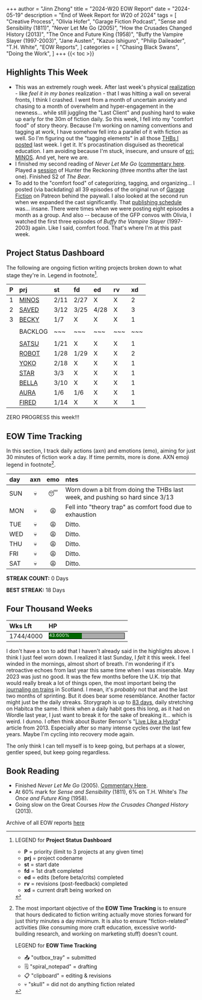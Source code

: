 +++
author = "Jinn Zhong"
title = "2024-W20 EOW Report"
date = "2024-05-19"
description = "End of Week Report for W20 of 2024"
tags = [
    "Creative Process",
    "Olivia Hofer",
    "Garage Fiction Podcast",
    "Sense and Sensibility (1811)",
    "Never Let Me Go (2005)",
    "How the Crusades Changed History (2013)",
    "The Once and Future King (1958)",
    "Buffy the Vampire Slayer (1997-2003)",
    "Jane Austen",
    "Kazuo Ishiguro",
    "Philip Daileader",
    "T.H. White",
    "EOW Reports",
]
categories = [
    "Chasing Black Swans",
    "Doing the Work",
]
+++
{{< toc >}}

## Highlights This Week

* This was an extremely rough week. After last week's physical [realization](https://journal.jinnzhong.com/2024-w19-eow-report/) - like _feel it in my bones_ realization - that I was hitting a wall on several fronts, I think I crashed. I went from a month of uncertain anxiety and chasing to a month of overwhelm and hyper-engagement in the newness... while still juggling the "Last Client" and pushing hard to wake up early for the 30m of fiction daily. So this week, I fell into my "comfort food" of story theory. Because I'm working on naming conventions and tagging at work, I have somehow fell into a parallel of it with fiction as well. So I'm figuring out the "tagging elements" in all those [THBs I posted](https://journal.jinnzhong.com/tags/thb/) last week. I get it. It's procastination disguised as theoretical education. I am avoiding because I'm stuck, insecure, and unsure of [prj: MINOS](https://journal.jinnzhong.com/tags/prj-minos/). And yet, here we are.
* I finished my second reading of _Never Let Me Go_ ([commentary here](https://journal.jinnzhong.com/commentary-never-let-me-go-2005/). Played a [session](https://journal.jinnzhong.com/rcr-htr-e11-sam-the-softie/) of Hunter the Reckoning (three months after the last one). Finished S2 of _The Bear_.
* To add to the "comfort food" of categorizing, tagging, and organizing... I posted (via backdating) all 39 episodes of the original run of [Garage Fiction](https://www.patreon.com/garagefiction) on Patreon behind the paywall. I also looked at the second run when we expanded the cast significantly. That [publishing schedule](https://journal.jinnzhong.com/gfp-2.0-publishing-schedule/) was... insane. There were times when we were posting eight episodes a month as a group. And also -- because of the GFP convos with Olivia, I watched the first three episodes of _Buffy the Vampire Slayer_ (1997-2003) again. Like I said, comfort food. That's where I'm at this past week.
  
## Project Status Dashboard

The following are ongoing fiction writing projects broken down to what stage they're in. Legend in footnote[^1].

| P | prj | st | fd | ed | rv | xd | 
| :---: | :--- | :--- | :--- | :--- | :--- | :--- |
| 1 | [MINOS](https://journal.jinnzhong.com/tags/prj-minos/) | 2/11 | 2/27 | X | X | 2 |
| 2 | [SAVED](https://journal.jinnzhong.com/tags/prj-saved/) | 3/12 | 3/25 | 4/28 | X | 3 |
| 3 | [BECKY](https://journal.jinnzhong.com/tags/prj-becky/) | 1/7 | X | X | X | 1 | 
|  |  |  |  |  |  |  | 
|  | BACKLOG | ~~~ | ~~~ | ~~~ | ~~~ | ~~~ | 
|  |  |  |  |  |  |  | 
|  | [SATSU](https://journal.jinnzhong.com/tags/prj-satsu/) | 1/21 | X | X | X | 1 | 
|  | [ROBOT](https://journal.jinnzhong.com/tags/prj-robot/) | 1/28 | 1/29 | X | X | 2 |
|  | [YOKO](https://journal.jinnzhong.com/tags/prj-yoko/) | 2/18 | X | X | X | 1 |
|  | [STAR](https://journal.jinnzhong.com/tags/prj-star/) | 3/3 | X | X | X | 1 |
|  | [BELLA](https://journal.jinnzhong.com/tags/prj-bella/) | 3/10 | X | X | X | 1 |
|  | [AURA](https://journal.jinnzhong.com/tags/prj-aura/) | 1/6 | 1/6 | X | X | 1 | 
|  | [FIRED](https://journal.jinnzhong.com/tags/prj-fired/) | 1/14 | X | X | X | 1 | 

ZERO PROGRESS this week!!!

## EOW Time Tracking

In this section, I track daily actions (axn) and emotions (emo), aiming for just 30 minutes of fiction work a day. If time permits, more is done. AXN emoji legend in footnote[^2].

| day | axn | emo | ntes |
| :--- | :---: | :---: | :--- |
| SUN | :skull: | :sleeping: | Worn down a bit from doing the THBs last week, and pushing so hard since 3/13 |
| MON | :skull: | :weary: | Fell into "theory trap" as comfort food due to exhaustion |
| TUE | :skull: | :weary: | Ditto. |
| WED | :skull: | :weary: | Ditto. |
| THU | :skull: | :weary: | Ditto. |
| FRI | :skull: | :weary: |  Ditto. |
| SAT | :skull: | :weary: | Ditto. |

**STREAK COUNT:** 0 Days

**BEST STREAK:** 18 Days

## Four Thousand Weeks

| Wks Lft | HP |
| :--- | :--- |
| 1744/4000 | <div style="width:200px;height:15px;background:#AAAAAA;border:1.3px solid #000000;"><div style="width:43.600%;height:15px;background:#006600;font-size:12px; color:white; line-height:12px;">43.600%</div></div> |

I don't have a ton to add that I haven't already said in the highlights above. I think I just feel worn down. I realized it last Sunday, I _felt_ it this week. I feel winded in the mornings, almost short of breath. I'm wondering if it's retroactive echoes from last year this same time when I was miserable. May 2023 was just no good. It was the few months before the U.K. trip that would really break a lot of things open, the most important being the [journaling on trains](https://journal.jinnzhong.com/art-pop-nerds-and-story/) in Scotland. I mean, it's _probably_ not that and the last two months of sprinting. But it does bear some resemblance. Another factor might just be the daily streaks. Storygraph is up to [83 days](https://app.thestorygraph.com/streak/colinyjchung), daily stretching on Habitca the same. I think when a daily habit goes this long, as it had on Wordle last year, I just want to break it for the sake of breaking it... which is weird. I dunno. I often think about Buster Benson's "[Live Like a Hydra](https://buster.wiki/blog/2013/08-24-live-like-a-hydra/)" article from 2013. Especially after so many intense cycles over the last few years. Maybe I'm cycling into recovery mode again.

The only think I can tell myself is to keep going, but perhaps at a slower, gentler speed, but keep going regardless.

## Book Reading

* Finished _Never Let Me Go_ (2005). [Commentary Here](https://journal.jinnzhong.com/commentary-never-let-me-go-2005/).
* At 60% mark for _Sense and Sensibility_ (1811), 6% on T.H. White's _The Once and Future King_ (1958).
* Going slow on the Great Courses _How the Crusades Changed History_ (2013).

Archive of all EOW reports [here](https://journal.jinnzhong.com/tags/eow-reports/)

[^1]: LEGEND for **Project Status Dashboard**

    * **P** = priority (limit to 3 projects at any given time)
    * **prj** = project codename
    * **st** = start date
    * **fd** = 1st draft completed
    * **ed** = edits (before beta/crits) completed
    * **rv** = revisions (post-feedback) completed
    * **xd** = current draft being worked on

[^2]: The most important objective of the **EOW Time Tracking** is to ensure that hours dedicated to  fiction writing actually move stories forward for just thirty minutes a day minimum. It is also to ensure "fiction-related" activities (like consuming more craft education, excessive world-building research, and working on marketing stuff) doesn't count.
    
    LEGEND for **EOW Time Tracking**
    * 📤 "outbox_tray" = submitted
    * 🗒️ "spiral_notepad" = drafting
    * 📋 "clipboard" = editing & revisions
    * 💀 "skull" = did not do anything fiction related


